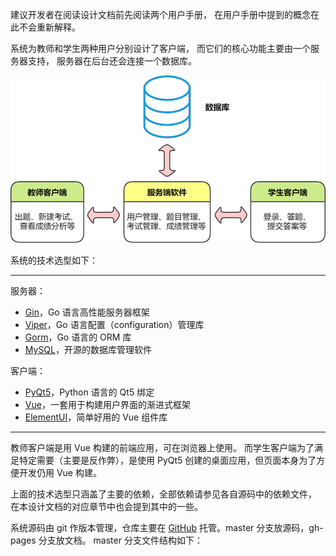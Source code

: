 建议开发者在阅读设计文档前先阅读两个用户手册，
在用户手册中提到的概念在此不会重新解释。

系统为教师和学生两种用户分别设计了客户端，
而它们的核心功能主要由一个服务器支持，
服务器在后台还会连接一个数据库。

![](../img/system_components.png)

系统的技术选型如下：

---
服务器：

- [Gin](https://gin-gonic.com/)，Go 语言高性能服务器框架
- [Viper](https://github.com/spf13/viper)，Go 语言配置（configuration）管理库
- [Gorm](https://gorm.io/index.html)，Go 语言的 ORM 库
- [MySQL](https://www.mysql.com/)，开源的数据库管理软件

客户端：

- [PyQt5](https://pypi.org/project/PyQt5/)，Python 语言的 Qt5 绑定
- [Vue](https://v2.vuejs.org/)，一套用于构建用户界面的渐进式框架
- [ElementUI](https://element.eleme.cn/#/)，简单好用的 Vue 组件库
---

教师客户端是用 Vue 构建的前端应用，可在浏览器上使用。
而学生客户端为了满足特定需要（主要是反作弊），是使用 PyQt5 创建的桌面应用，但页面本身为了方便开发仍用 Vue 构建。

上面的技术选型只涵盖了主要的依赖，全部依赖请参见各自源码中的依赖文件，
在本设计文档的对应章节中也会提到其中的一些。

系统源码由 git 作版本管理，仓库主要在 [GitHub](https://github.com/gonearewe/EasyTesting) 托管。master 分支放源码，gh-pages 分支放文档。
master 分支文件结构如下：

```

```




